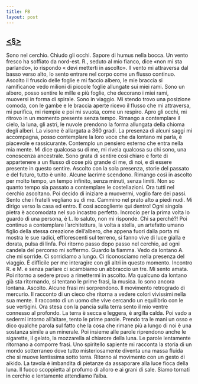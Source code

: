 ```yaml
---
title: FB
layout: post
---
```

## [<§>](https://www.indicibile.xyz)
Sono nel cerchio. Chiudo gli occhi. Sapore di humus nella bocca. Un vento fresco ha soffiato da nord-est.  R., seduto al mio fianco, dice «non mi sta parlando», io rispondo « devi metterti in ascolto». Il vento mi attraversa dal basso verso alto, lo sento entrare nel corpo come un flusso continuo. Ascolto il fruscio delle foglie e mi faccio albero, le mie braccia si ramificanoe vedo milioni di piccole foglie  allungate sui miei rami. Sono un albero, posso sentire le mille e più foglie, che decorano i miei rami,  muoversi in forma di spirale. Sono in viaggio. Mi stendo trovo una posizione comoda, con le gambe e le  braccia aperte ricevo il flusso che mi attraversa, mi purifica, mi riempie e poi mi svuota, come un respiro.  Apro gli occhi, mi ritrovo in un momento presente senza tempo. Rimango a contemplare il cielo, la luna,  gli astri, le nuvole prendono la forma allungata della chioma degli alberi. La visone è allargata a 360  gradi. La presenza di alcuni saggi mi accompagna, posso contemplare la loro voce che da lontano mi  parla, è piacevole e rassicurante. Contemplo un pensiero esterno che entra nella mia mente. Mi dice qualcosa su di me, mi rivela qualcosa su chi sono, una conoscenza ancestrale. Sono grata di  sentire così chiaro e forte di appartenere a un flusso di cose più grande di me, di noi, e di essere presente in questo sentire. Ascolto con la sola presenza, storie del passato e del futuro, tutto è unito. Alcune lacrime scendono. Rimango così in ascolto per molto tempo, un tempo infinito, senza minuti,  senza limiti. Non so quanto tempo sia passato a contemplare le costellazioni. Ora tutti nel cerchio  ascoltano. Poi decido di iniziare a muovermi, voglio fare dei passi. Sento che i fratelli vegliano su di me. Cammino nel prato alto a piedi nudi. Mi dirigo verso la casa ed entro. È così accogliente qui dentro!  Ogni singola pietra è accomodata nel suo incastro perfetto. Incrocio per la prima volta lo guardo di una  persona, è I.. lo saluto, non mi risponde. Chi sa perché?! Poi continuo a contemplare l’architettura,  la volta a stella, un artefatto umano figlio della stessa creazione dell’albero, che appena fuori dalla porta  mi mostra le sue radici, efflorescenti sul terreno, si fanno vive di luce gialla e dorata, pulsa di linfa. Poi  ritorno passo dopo passo nel cerchio, ad ogni candela del percorso mi soffermo. Guardo la fiamma. Vedo da lontano A. che mi sorride. Ci sorridiamo a lungo. Ci riconosciamo nella presenza del viaggio. È  difficile per me interagire con gli altri in questo momento. Incontro R. e M. e senza parlare ci  scambiamo un abbraccio un tre. Mi sento amata. Poi ritorno a sedere provo a rimettermi in ascolto. Ma  qualcuno da lontano già sta ritornando, si tentano le prime frasi, la musica. Io sono ancora lontana.  Ascolto. Alcune frasi mi sorprendono. Il movimento retrogrado di mercurio. Il racconto di un cieco che  ritorna a vedere colori vivissimi nella sua mente. Il racconto di un uomo che vive cercando un equilibrio  con le sue vertigini. Ora stesa con la pancia sulla terra sento il mio ventre connesso al profondo. La terra  è secca e leggera, è argilla calda. Poi vado a sedermi intorno all’altare, tento le prime parole. Prendo tra le mani un osso e dico qualche parola sul fatto che la cosa che rimane più a lungo di noi è una sostanza  simile a un minerale. Poi insieme alle parole riprendono anche le sigarette, il gelato, la mozzarella al  chiarore della luna. Le parole lentamente ritornano a comporre frasi. Uno spiritello sapiente mi racconta  la storia di un mondo sotterraneo dove tutto misteriosamente diventa una massa fluida che si muove  lentissima sotto terra. Ritorno al movimento con un gesto di aikido. La tavola è imbandita di pietanze da 
assaporare alla luce fioca della luna. Il fuoco scoppietta al profumo di alloro e ai grani di sale. Siamo  tornati in cerchio e lentamente attendiamo l’alba. 